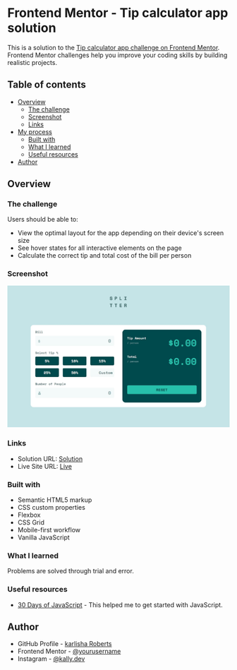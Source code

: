 # Frontend Mentor - Tip calculator app solution

This is a solution to the [Tip calculator app challenge on Frontend Mentor](https://www.frontendmentor.io/challenges/tip-calculator-app-ugJNGbJUX). Frontend Mentor challenges help you improve your coding skills by building realistic projects.

## Table of contents

- [Overview](#overview)
  - [The challenge](#the-challenge)
  - [Screenshot](#screenshot)
  - [Links](#links)
- [My process](#my-process)
  - [Built with](#built-with)
  - [What I learned](#what-i-learned)
  - [Useful resources](#useful-resources)
- [Author](#author)

## Overview

### The challenge

Users should be able to:

- View the optimal layout for the app depending on their device's screen size
- See hover states for all interactive elements on the page
- Calculate the correct tip and total cost of the bill per person

### Screenshot

![](./images/Screenshot.jpg)

### Links

- Solution URL: [Solution](https://github.com/al-latte/tip-calulator-app-frontend-mentor)
- Live Site URL: [Live](https://al-latte.github.io/tip-calulator-app-frontend-mentor/)

### Built with

- Semantic HTML5 markup
- CSS custom properties
- Flexbox
- CSS Grid
- Mobile-first workflow
- Vanilla JavaScript

### What I learned

Problems are solved through trial and error.

### Useful resources

- [30 Days of JavaScript](https://github.com/Asabeneh/30-Days-Of-JavaScript) - This helped me to get started with JavaScript.

## Author

- GitHub Profile - [karlisha Roberts](https://github.com/al-latte)
- Frontend Mentor - [@yourusername](https://www.frontendmentor.io/profile/yourusername)
- Instagram - [@kally.dev](https://www.twitter.com/yourusername)
